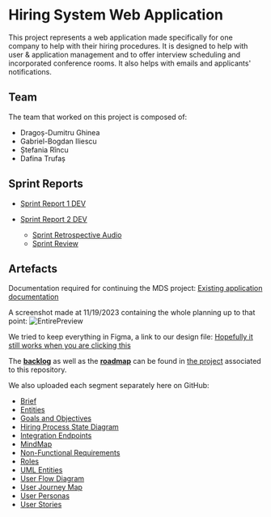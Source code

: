# Hiring System Web Application


This project represents a web application made specifically for one company to help with their hiring procedures. It is designed to help with user & application management and to offer interview scheduling and incorporated conference rooms. It also helps with emails and applicants' notifications.


## Team

The team that worked on this project is composed of:
- Dragoș-Dumitru Ghinea
- Gabriel-Bogdan Iliescu
- Ștefania Rîncu
- Dafina Trufaș


## Sprint Reports

 - [Sprint Report 1 DEV](https://github.com/inginerie-software-2023-2024/proiect-inginerie-software-hiringsystem/blob/main/Sprint-Reports/Report%20Sprint%201.pdf)

 - [Sprint Report 2 DEV](https://github.com/inginerie-software-2023-2024/proiect-inginerie-software-hiringsystem/blob/main/Sprint-Reports/Report%20Sprint%202.pdf)
    - [Sprint Retrospective Audio](https://github.com/inginerie-software-2023-2024/proiect-inginerie-software-hiringsystem/blob/main/Sprint-Reports/Audios-Report-2/SprintRetrospective.mp3)
    - [Sprint Review](https://github.com/inginerie-software-2023-2024/proiect-inginerie-software-hiringsystem/blob/main/Sprint-Reports/Audios-Report-2/SprintReview.mp3)

## Artefacts

Documentation required for continuing the MDS project:  [Existing application documentation](https://github.com/inginerie-software-2023-2024/proiect-inginerie-software-hiringsystem/blob/main/Documents/Existing%20application%20documentation.pdf)

A screenshot made at 11/19/2023 containing the whole planning up to that point:
![EntirePreview](https://github.com/inginerie-software-2023-2024/proiect-inginerie-software-hiringsystem/blob/main/Documents/EntirePreview.svg)

We tried to keep everything in Figma, a link to our design file: [Hopefully it still works when you are clicking this](https://www.figma.com/file/nnArXux8qMvKWjxQOtds82/HiringSystem?type=design&node-id=0%3A1&mode=design&t=QFnSKoDKPx599ayo-1)

The **[backlog](https://github.com/orgs/inginerie-software-2023-2024/projects/10/views/1)** as well as the **[roadmap](https://github.com/orgs/inginerie-software-2023-2024/projects/10/views/3)** can be found in [the project](https://github.com/orgs/inginerie-software-2023-2024/projects/10/) associated to this repository.

We also uploaded each segment separately here on GitHub:

- [Brief](https://github.com/inginerie-software-2023-2024/proiect-inginerie-software-hiringsystem/blob/main/Documents/Brief.pdf)
- [Entities](https://github.com/inginerie-software-2023-2024/proiect-inginerie-software-hiringsystem/blob/main/Documents/Entities.pdf)
- [Goals and Objectives](https://github.com/inginerie-software-2023-2024/proiect-inginerie-software-hiringsystem/blob/main/Documents/Goals%20and%20Objectives.pdf)
- [Hiring Process State Diagram](https://github.com/inginerie-software-2023-2024/proiect-inginerie-software-hiringsystem/blob/main/Documents/Hiring%20Process%20State%20Diagram.pdf)
- [Integration Endpoints](https://github.com/inginerie-software-2023-2024/proiect-inginerie-software-hiringsystem/blob/main/Documents/Integration%20Endpoints.pdf)
- [MindMap](https://github.com/inginerie-software-2023-2024/proiect-inginerie-software-hiringsystem/blob/main/Documents/MindMap.pdf)
- [Non-Functional Requirements](https://github.com/inginerie-software-2023-2024/proiect-inginerie-software-hiringsystem/blob/main/Documents/Non-functional%20Requirements.pdf)
- [Roles](https://github.com/inginerie-software-2023-2024/proiect-inginerie-software-hiringsystem/blob/main/Documents/Roles.pdf)
- [UML Entities](https://github.com/inginerie-software-2023-2024/proiect-inginerie-software-hiringsystem/blob/main/Documents/UML%20Entities.pdf)
- [User Flow Diagram](https://github.com/inginerie-software-2023-2024/proiect-inginerie-software-hiringsystem/blob/main/Documents/User%20Flow%20Diagram.pdf)
- [User Journey Map](https://github.com/inginerie-software-2023-2024/proiect-inginerie-software-hiringsystem/blob/main/Documents/UserJourneyMap.pdf)
- [User Personas](https://github.com/inginerie-software-2023-2024/proiect-inginerie-software-hiringsystem/blob/main/Documents/User%20Personas.pdf)
- [User Stories](https://github.com/inginerie-software-2023-2024/proiect-inginerie-software-hiringsystem/blob/main/Documents/User%20Stories.pdf)
